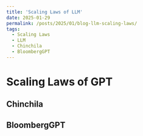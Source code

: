 ```yaml
---
title: 'Scaling Laws of LLM'
date: 2025-01-29
permalink: /posts/2025/01/blog-llm-scaling-laws/
tags:
  - Scaling Laws 
  - LLM
  - Chinchila
  - BloombergGPT
---
```


Scaling Laws of GPT
======

Chinchila
------

BloombergGPT
------